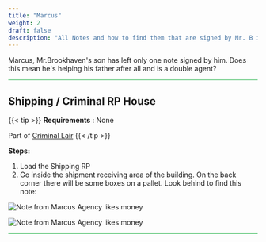 ```yaml
---
title: "Marcus"
weight: 2
draft: false
description: "All Notes and how to find them that are signed by Mr. B in Brookhaven RP Secrets and Mysteries."
---
```



Marcus, Mr.Brookhaven's son has left only one note signed by him. Does this mean he's helping his father after all and is a double agent?

<hr style="background-color: #28b44c" size=8>

## Shipping / Criminal RP House

{{< tip >}}
**Requirements** : None

Part of [Criminal Lair](/lore/quests/#criminal-lair)
{{< /tip >}}

**Steps:**

1. Load the Shipping RP
2. Go inside the shipment receiving area of the building. On the back corner there will be some boxes on a pallet. Look behind to find this note:

![Note from Marcus Agency likes money](/images/bh/marucs_note_shipment_location.jpg) 

![Note from Marcus Agency likes money](/images/bh/marcus_note_shipment.jpg) 

<hr style="background-color: #28b44c" size=8>